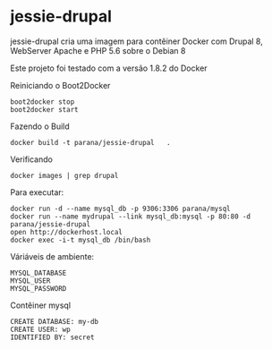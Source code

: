 # jessie-drupal

jessie-drupal cria uma imagem para contêiner Docker com Drupal 8, 
WebServer Apache e PHP 5.6 sobre o Debian 8

Este projeto foi testado com a versão 1.8.2 do Docker

Reiniciando o Boot2Docker

    boot2docker stop
    boot2docker start

Fazendo o Build

    docker build -t parana/jessie-drupal   . 

Verificando

    docker images | grep drupal

Para executar:

    docker run -d --name mysql_db -p 9306:3306 parana/mysql
    docker run --name mydrupal --link mysql_db:mysql -p 80:80 -d parana/jessie-drupal
    open http://dockerhost.local
    docker exec -i-t mysql_db /bin/bash

Váriáveis de ambiente:

    MYSQL_DATABASE
    MYSQL_USER
    MYSQL_PASSWORD

Contêiner mysql

    CREATE DATABASE: my-db 
    CREATE USER: wp
    IDENTIFIED BY: secret
